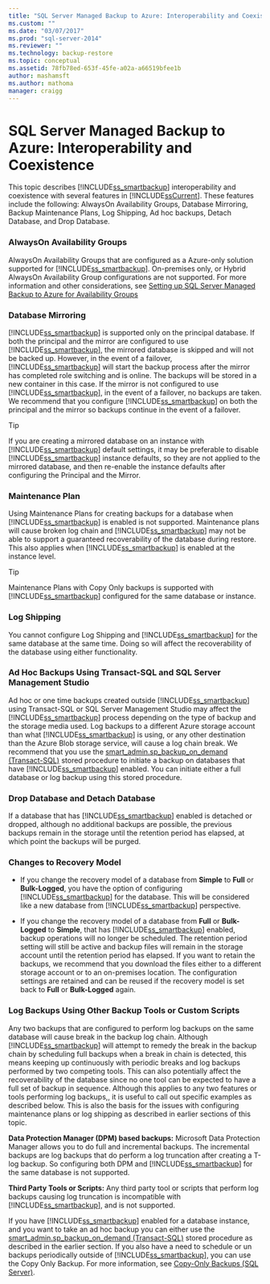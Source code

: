 ```yaml
---
title: "SQL Server Managed Backup to Azure: Interoperability and Coexistence | Microsoft Docs"
ms.custom: ""
ms.date: "03/07/2017"
ms.prod: "sql-server-2014"
ms.reviewer: ""
ms.technology: backup-restore
ms.topic: conceptual
ms.assetid: 78fb78ed-653f-45fe-a02a-a66519bfee1b
author: mashamsft
ms.author: mathoma
manager: craigg
---
```

# SQL Server Managed Backup to Azure: Interoperability and Coexistence
  This topic describes [!INCLUDE[ss_smartbackup](../includes/ss-smartbackup-md.md)] interoperability and coexistence with several features in [!INCLUDE[ssCurrent](../includes/sscurrent-md.md)]. These features include the following: AlwaysOn Availability Groups, Database Mirroring, Backup Maintenance Plans, Log Shipping, Ad hoc backups, Detach Database, and Drop Database.  
  
### AlwaysOn Availability Groups  
 AlwaysOn Availability Groups that are configured as a Azure-only solution supported for [!INCLUDE[ss_smartbackup](../includes/ss-smartbackup-md.md)]. On-premises only, or Hybrid AlwaysOn Availability Group configurations are not supported. For more information and other considerations, see [Setting up SQL Server Managed Backup to Azure for Availability Groups](../../2014/database-engine/setting-up-sql-server-managed-backup-to-windows-azure-for-availability-groups.md)  
  
### Database Mirroring  
 [!INCLUDE[ss_smartbackup](../includes/ss-smartbackup-md.md)] is supported only on the principal database. If both the principal and the mirror are configured to use [!INCLUDE[ss_smartbackup](../includes/ss-smartbackup-md.md)], the mirrored database is skipped and will not be backed up. However, in the event of a failover, [!INCLUDE[ss_smartbackup](../includes/ss-smartbackup-md.md)] will start the backup process after the mirror has completed role switching and is online. The backups will be stored in a new container in this case. If the mirror is not configured to use [!INCLUDE[ss_smartbackup](../includes/ss-smartbackup-md.md)], in the event of a failover, no backups are taken. We recommend that you configure [!INCLUDE[ss_smartbackup](../includes/ss-smartbackup-md.md)] on both the principal and the mirror so backups continue in the event of a failover.  
  
> [!TIP]  
>  If you are creating a mirrored database on an instance with [!INCLUDE[ss_smartbackup](../includes/ss-smartbackup-md.md)] default settings, it may be preferable to disable [!INCLUDE[ss_smartbackup](../includes/ss-smartbackup-md.md)] instance defaults, so they are not applied to the mirrored database, and then re-enable the instance defaults after configuring the Principal and the Mirror.  
  
### Maintenance Plan  
 Using Maintenance Plans for creating backups for a database when [!INCLUDE[ss_smartbackup](../includes/ss-smartbackup-md.md)] is enabled is not supported. Maintenance plans will cause broken log chain and [!INCLUDE[ss_smartbackup](../includes/ss-smartbackup-md.md)] may not be able to support a guaranteed recoverability of the database during restore. This also applies when [!INCLUDE[ss_smartbackup](../includes/ss-smartbackup-md.md)] is enabled at the instance level.  
  
> [!TIP]  
>  Maintenance Plans with Copy Only backups is supported with [!INCLUDE[ss_smartbackup](../includes/ss-smartbackup-md.md)] configured for the same database or instance.  
  
### Log Shipping  
 You cannot configure Log Shipping and [!INCLUDE[ss_smartbackup](../includes/ss-smartbackup-md.md)] for the same database at the same time. Doing so will affect the recoverability of the database using either functionality.  
  
### Ad Hoc Backups Using Transact-SQL and SQL Server Management Studio  
 Ad hoc or one time backups created outside [!INCLUDE[ss_smartbackup](../includes/ss-smartbackup-md.md)] using Transact-SQL or SQL Server Management Studio may affect the [!INCLUDE[ss_smartbackup](../includes/ss-smartbackup-md.md)] process depending on the type of backup and the storage media used. Log backups to a different Azure storage account than what [!INCLUDE[ss_smartbackup](../includes/ss-smartbackup-md.md)] is using, or any other destination than the Azure Blob storage service, will cause a log chain break. We recommend that you use the [smart_admin.sp_backup_on_demand &#40;Transact-SQL&#41;](/sql/relational-databases/system-stored-procedures/managed-backup-sp-backup-on-demand-transact-sql) stored procedure to initiate a backup on databases that have [!INCLUDE[ss_smartbackup](../includes/ss-smartbackup-md.md)] enabled. You can initiate either a full database or log backup using this stored procedure.  
  
### Drop Database and Detach Database  
 If a database that has [!INCLUDE[ss_smartbackup](../includes/ss-smartbackup-md.md)] enabled is detached or dropped, although no additional backups are possible, the previous backups remain in the storage until the retention period has elapsed, at which point the backups will be purged.  
  
### Changes to Recovery Model  
  
-   If you change the recovery model of a database from **Simple** to **Full** or **Bulk-Logged**, you have the option of configuring [!INCLUDE[ss_smartbackup](../includes/ss-smartbackup-md.md)] for the database. This will be considered like a new database from [!INCLUDE[ss_smartbackup](../includes/ss-smartbackup-md.md)] perspective.  
  
-   If you change the recovery model of a database from **Full** or **Bulk-Logged** to **Simple**, that has [!INCLUDE[ss_smartbackup](../includes/ss-smartbackup-md.md)] enabled, backup operations will no longer be scheduled. The retention period setting will still be active and backup files will remain in the storage account until the retention period has elapsed. If you want to retain the backups, we recommend that you download the files either to a different storage account or to an on-premises location. The configuration settings are retained and can be reused if the recovery model is set back to **Full** or **Bulk-Logged** again.  
  
### Log Backups Using Other Backup Tools or Custom Scripts  
 Any two backups that are configured to perform log backups on the same database will cause break in the backup log chain. Although [!INCLUDE[ss_smartbackup](../includes/ss-smartbackup-md.md)] will attempt to remedy the break in the backup chain by scheduling full backups when a break in chain is detected, this means keeping up continuously with periodic breaks and log backups performed by two competing tools. This can also potentially affect the recoverability of the database since no one tool can be expected to have a full set of backup in sequence. Although this applies to any two features or tools performing log backups,, it is useful to call out specific examples as described below. This is also the basis for the issues with configuring maintenance plans or log shipping as described in earlier sections of this topic.  
  
 **Data Protection Manager (DPM) based backups:** Microsoft Data Protection Manager allows you to do full and incremental backups. The incremental backups are log backups that do perform a log truncation after creating a T-log backup. So configuring both DPM and [!INCLUDE[ss_smartbackup](../includes/ss-smartbackup-md.md)] for the same database is not supported.  
  
 **Third Party Tools or Scripts:** Any third party tool or scripts that perform log backups causing log truncation is incompatible with [!INCLUDE[ss_smartbackup](../includes/ss-smartbackup-md.md)], and is not supported.  
  
 If you have [!INCLUDE[ss_smartbackup](../includes/ss-smartbackup-md.md)] enabled for a database instance, and you want to take an ad hoc backup you can either use the [smart_admin.sp_backup_on_demand &#40;Transact-SQL&#41;](/sql/relational-databases/system-stored-procedures/managed-backup-sp-backup-on-demand-transact-sql) stored procedure as described in the earlier section. If you also have a need to schedule or un backups periodically outside of [!INCLUDE[ss_smartbackup](../includes/ss-smartbackup-md.md)], you can use the Copy Only Backup.  For more information, see [Copy-Only Backups &#40;SQL Server&#41;](../relational-databases/backup-restore/copy-only-backups-sql-server.md).  
  
  
